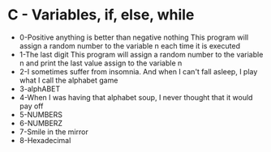 # C - Variables, if, else, while

* 0-Positive anything is better than negative nothing This program will assign a random number to the variable n each time it is executed
* 1-The last digit This program will assign a random number to the variable n and print the last value assign to the variable n
* 2-I sometimes suffer from insomnia. And when I can't fall asleep, I play what I call the alphabet game
* 3-alphABET
* 4-When I was having that alphabet soup, I never thought that it would pay off
* 5-NUMBERS
* 6-NUMBERZ
* 7-Smile in the mirror
* 8-Hexadecimal
